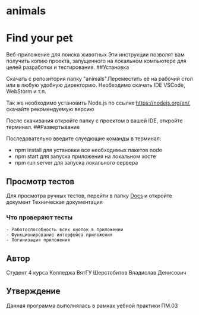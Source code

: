 # animals
# Find your pet

Веб-приложение для поиска животных
Эти инструкции позволят вам получить копию проекта, запущенного на локальном компьютере для целей разработки и тестирования.
##Установка

Скачать с репозитория папку "animals".Переместить её на рабочий стол или в любую удобную директорию.
Необходимо скачать IDE VSCode, WebStorm и т.п.

Так же необходимо установить Node.js по ссылке https://nodejs.org/en/, скачайте рекомендуемую версию

После скачивания откройте папку с проектом в вашей IDE, откройте терминал.
##Развертывание

Последовательно введите слуедющие команды в терминал:
- npm install  для установки все необходимых пакетов node
- npm start для запуска приложения на локальном хосте
- npm run server для запуска локального сервера
## Просмотр тестов 

Для просмотра ручных тестов, перейти в папку [Docs](https://github.com/RIXRIP/animals/tree/main/Docs) и откройте документ Техническая документация 

### Что проверяют тесты

```
- Работоспособность всех кнопок в приложении
- Функционирование интерфейса приложения
- Логинизация приложения
```
## Автор

Студент 4 курса Колледжа ВятГУ Шерстобитов Владислав Денисович
## Утверждение

Данная программа выполнялась в рамках уебной практики ПМ.03
